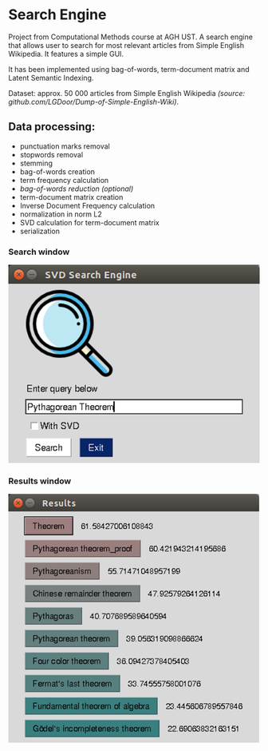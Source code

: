 # Search Engine

Project from Computational Methods course at AGH UST. A search engine that allows user to search for most relevant articles from Simple English Wikipedia. It features a simple GUI.

It has been implemented using bag-of-words, term-document matrix and Latent Semantic Indexing.

Dataset: approx. 50 000 articles from Simple English Wikipedia *(source: github.com/LGDoor/Dump-of-Simple-English-Wiki)*.


## Data processing:

* punctuation marks removal
* stopwords removal
* stemming
* bag-of-words creation
* term frequency calculation
* *bag-of-words reduction (optional)*
* term-document matrix creation
* Inverse Document Frequency calculation
* normalization in norm L2
* SVD calculation for term-document matrix
* serialization

### Search window

![Search window](docs/search.png)

### Results window

![Results window](docs/results.png)